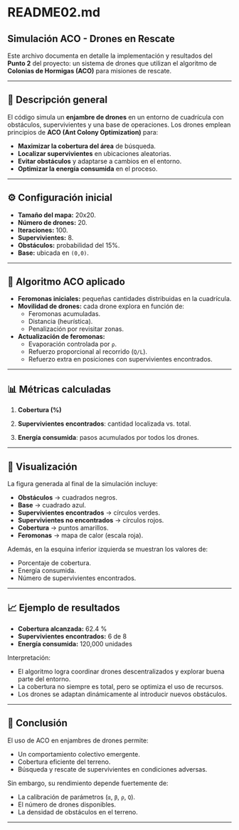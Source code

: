 # README02.md  
## Simulación ACO - Drones en Rescate

Este archivo documenta en detalle la implementación y resultados del **Punto 2** del proyecto: un sistema de drones que utilizan el algoritmo de **Colonias de Hormigas (ACO)** para misiones de rescate.  

---

## 📌 Descripción general

El código simula un **enjambre de drones** en un entorno de cuadrícula con obstáculos, supervivientes y una base de operaciones. Los drones emplean principios de **ACO (Ant Colony Optimization)** para:  

- **Maximizar la cobertura del área** de búsqueda.  
- **Localizar supervivientes** en ubicaciones aleatorias.  
- **Evitar obstáculos** y adaptarse a cambios en el entorno.  
- **Optimizar la energía consumida** en el proceso.  

---

## ⚙️ Configuración inicial

- **Tamaño del mapa:** 20x20.  
- **Número de drones:** 20.  
- **Iteraciones:** 100.  
- **Supervivientes:** 8.  
- **Obstáculos:** probabilidad del 15%.  
- **Base:** ubicada en `(0,0)`.  

---

## 🔬 Algoritmo ACO aplicado

- **Feromonas iniciales:** pequeñas cantidades distribuidas en la cuadrícula.  
- **Movilidad de drones:** cada drone explora en función de:
  - Feromonas acumuladas.  
  - Distancia (heurística).  
  - Penalización por revisitar zonas.  
- **Actualización de feromonas:**  
  - Evaporación controlada por `ρ`.  
  - Refuerzo proporcional al recorrido (`Q/L`).  
  - Refuerzo extra en posiciones con supervivientes encontrados.  

---

## 📊 Métricas calculadas

1. **Cobertura (%)**

2. **Supervivientes encontrados**: cantidad localizada vs. total.  

3. **Energía consumida**: pasos acumulados por todos los drones.  

---

## 🎨 Visualización

La figura generada al final de la simulación incluye:  

- **Obstáculos** → cuadrados negros.  
- **Base** → cuadrado azul.  
- **Supervivientes encontrados** → círculos verdes.  
- **Supervivientes no encontrados** → círculos rojos.  
- **Cobertura** → puntos amarillos.  
- **Feromonas** → mapa de calor (escala roja).  

Además, en la esquina inferior izquierda se muestran los valores de:  
- Porcentaje de cobertura.  
- Energía consumida.  
- Número de supervivientes encontrados.  

---

## 📈 Ejemplo de resultados

- **Cobertura alcanzada:** 62.4 %  
- **Supervivientes encontrados:** 6 de 8  
- **Energía consumida:** 120,000 unidades  

Interpretación:  
- El algoritmo logra coordinar drones descentralizados y explorar buena parte del entorno.  
- La cobertura no siempre es total, pero se optimiza el uso de recursos.  
- Los drones se adaptan dinámicamente al introducir nuevos obstáculos.  

---

## 📌 Conclusión

El uso de ACO en enjambres de drones permite:  
- Un comportamiento colectivo emergente.  
- Cobertura eficiente del terreno.  
- Búsqueda y rescate de supervivientes en condiciones adversas.  

Sin embargo, su rendimiento depende fuertemente de:  
- La calibración de parámetros (`α`, `β`, `ρ`, `Q`).  
- El número de drones disponibles.  
- La densidad de obstáculos en el terreno.  

---
